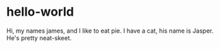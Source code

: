 # hello-world
Hi, my names james, and I like to eat pie.
I have a cat, his name is Jasper. He's pretty neat-skeet.
